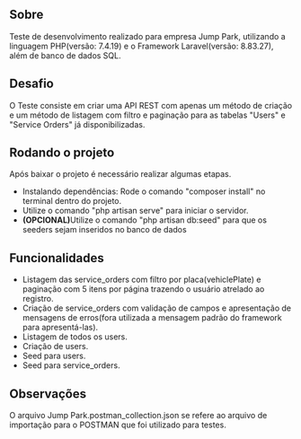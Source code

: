 ## Sobre
Teste de desenvolvimento realizado para empresa Jump Park, utilizando a linguagem PHP(versão: 7.4.19) e o Framework Laravel(versão: 8.83.27), além de banco de dados SQL.

## Desafio
O Teste consiste em criar uma API REST com apenas um método de criação e um método de listagem com
filtro e paginação para as tabelas "Users" e "Service Orders" já disponibilizadas.

## Rodando o projeto
Após baixar o projeto é necessário realizar algumas etapas.
    <ul>
        <li>Instalando dependências: Rode o comando "composer install" no terminal dentro do projeto. </li>
        <li>Utilize o comando "php artisan serve" para iniciar o servidor. </li>
        <li><strong>(OPCIONAL)</strong>Utilize o comando "php artisan db:seed" para que os seeders sejam inseridos no banco de dados </li>
    </ul>
    
## Funcionalidades
- Listagem das service_orders com filtro por placa(vehiclePlate) e paginação com 5 itens por página trazendo o usuário atrelado ao registro.
- Criação de service_orders com validação de campos e apresentação de mensagens de erros(fora utilizada a mensagem padrão do framework para apresentá-las).
- Listagem de todos os users.
- Criação de users.
- Seed para users.
- Seed para service_orders.

## Observações
O arquivo Jump Park.postman_collection.json se refere ao arquivo de importação para o POSTMAN que foi utilizado para testes.

